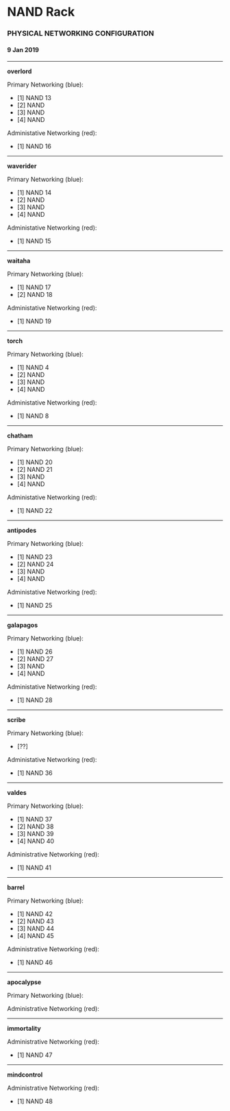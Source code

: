 # NAND Rack
### PHYSICAL NETWORKING CONFIGURATION
#### 9 Jan 2019 

---

**overlord**

Primary Networking (blue):
 - [1] NAND 13
 - [2] NAND 
 - [3] NAND
 - [4] NAND

Administative Networking (red):
 - [1] NAND 16

---

**waverider**

Primary Networking (blue):
 - [1] NAND 14
 - [2] NAND 
 - [3] NAND
 - [4] NAND

Administative Networking (red):
 - [1] NAND 15

---

**waitaha**

Primary Networking (blue):
 - [1] NAND 17
 - [2] NAND 18

Administative Networking (red):
 - [1] NAND 19

---

**torch**

Primary Networking (blue):
 - [1] NAND 4
 - [2] NAND 
 - [3] NAND
 - [4] NAND

Administative Networking (red):
 - [1] NAND 8

---

**chatham**

Primary Networking (blue):
 - [1] NAND 20
 - [2] NAND 21
 - [3] NAND
 - [4] NAND

Administative Networking (red):
 - [1] NAND 22

---

**antipodes**

Primary Networking (blue):
 - [1] NAND 23
 - [2] NAND 24
 - [3] NAND
 - [4] NAND

Administative Networking (red):
 - [1] NAND 25

---

**galapagos**

Primary Networking (blue):
 - [1] NAND 26
 - [2] NAND 27
 - [3] NAND
 - [4] NAND

Administative Networking (red):
 - [1] NAND 28

---

**scribe**

Primary Networking (blue):
 - [??]

Administative Networking (red):
 - [1] NAND 36

---

**valdes**

Primary Networking (blue):
 - [1] NAND 37
 - [2] NAND 38
 - [3] NAND 39
 - [4] NAND 40

Administrative Networking (red):
 - [1] NAND 41

---

**barrel**

Primary Networking (blue):
 - [1] NAND 42
 - [2] NAND 43
 - [3] NAND 44
 - [4] NAND 45

Administrative Networking (red):
 - [1] NAND 46

---

**apocalypse**

Primary Networking (blue):


Administrative Networking (red):


---

**immortality**

Administrative Networking (red):
 - [1] NAND 47

---

**mindcontrol**

Administrative Networking (red):
 - [1] NAND 48
